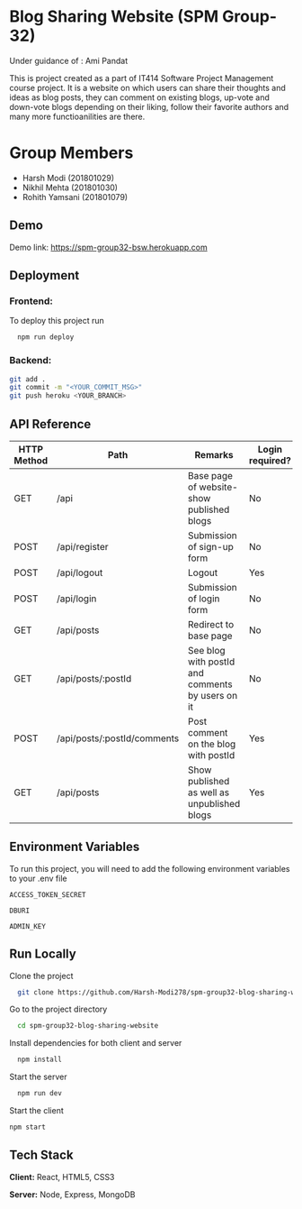 
# Blog Sharing Website (SPM Group-32)

Under guidance of : Ami Pandat

This is project created as a part of IT414 Software Project Management course project. 
It is a website on which users can share their thoughts and ideas as blog posts, they can comment on existing blogs, up-vote and down-vote blogs depending on their liking, follow their favorite authors and many more functioanilities are there.

# Group Members

- Harsh Modi (201801029)
- Nikhil Mehta (201801030)
- Rohith Yamsani (201801079)


## Demo

Demo link: https://spm-group32-bsw.herokuapp.com

## Deployment

### Frontend:
To deploy this project run

```bash
  npm run deploy
```

### Backend:

```bash
git add .
git commit -m "<YOUR_COMMIT_MSG>"
git push heroku <YOUR_BRANCH>
```


## API Reference

| HTTP Method | Path                                | Remarks                                           | Login required? |
| ----------- | ----------------------------------- | ------------------------------------------------- | --------------- |
| GET         | /api                                | Base page of website-show published blogs         | No              |
| POST        | /api/register                       | Submission of sign-up form                        | No              |
| POST        | /api/logout                         | Logout                                            | Yes             |
| POST        | /api/login                          | Submission of login form                          | No              |
| GET         | /api/posts                          | Redirect to base page                             | No              |
| GET         | /api/posts/:postId                  | See blog with postId and comments by users on it  | No              |
| POST        | /api/posts/:postId/comments         | Post comment on the blog with postId              | Yes             |
| GET         | /api/posts                          | Show published as well as unpublished blogs       | Yes             |


## Environment Variables

To run this project, you will need to add the following environment variables to your .env file

`ACCESS_TOKEN_SECRET`

`DBURI`

`ADMIN_KEY`


## Run Locally

Clone the project

```bash
  git clone https://github.com/Harsh-Modi278/spm-group32-blog-sharing-website.git
```

Go to the project directory

```bash
  cd spm-group32-blog-sharing-website
```

Install dependencies for both client and server

```bash
  npm install
```

Start the server

```bash
  npm run dev
```

Start the client

```bash
npm start
```


## Tech Stack

**Client:** React, HTML5, CSS3

**Server:** Node, Express, MongoDB

